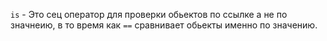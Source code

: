 

`is` - Это сец оператор для проверки обьектов по ссылке а не по значнеию,
в то время как `==` сравнивает обьекты именно по значению.
